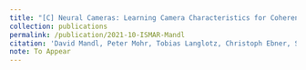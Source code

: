 ```yaml
---
title: "[C] Neural Cameras: Learning Camera Characteristics for Coherent Mixed Reality Rendering"
collection: publications
permalink: /publication/2021-10-ISMAR-Mandl
citation: 'David Mandl, Peter Mohr, Tobias Langlotz, Christoph Ebner, Shohei Mori, Stefanie Zollmann, Peter Roth, and Denis Kalkofen, &quot;Neural Cameras: Learning Camera Characteristics for Coherent Mixed Reality Rendering&quot; <i>IEEE Symp. on Mixed and Augmented Reality (ISMAR)</i> (2021.10)'
note: To Appear
---
```


<!--
externalurl: 'url'
paperurl: 'url'
youtubeurl: 'url'
presentationurl: 'url'
githuburl: 'url'
-->